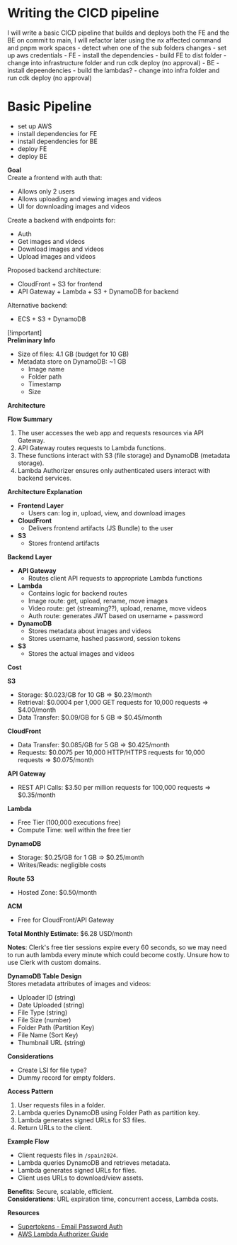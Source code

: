 
# Writing the CICD pipeline
I will write a basic CICD pipeline that builds and deploys both the FE and the BE on commit to main, I will refactor later using
the nx affected command and pnpm work spaces
    - detect when one of the sub folders changes
    - set up aws credentials
    - FE
        - install the dependencies
        - build FE to dist folder
        - change into infrastructure folder and run cdk deploy (no approval)
    - BE
        - install depeendencies
        - build the lambdas?
        - change into infra folder and run cdk deploy (no approval)

# Basic Pipeline
- set up AWS
- install dependencies for FE
- install dependencies for BE
- deploy FE
- deploy BE


 **Goal**  
 Create a frontend with auth that:  
 - Allows only 2 users  
 - Allows uploading and viewing images and videos  
 - UI for downloading images and videos  
 
 Create a backend with endpoints for:  
 - Auth  
 - Get images and videos  
 - Download images and videos  
 - Upload images and videos  
 
 Proposed backend architecture:  
 - CloudFront + S3 for frontend  
 - API Gateway + Lambda + S3 + DynamoDB for backend  
 
 Alternative backend:  
 - ECS + S3 + DynamoDB

 [!important]  
 **Preliminary Info**  
 - Size of files: 4.1 GB (budget for 10 GB)  
 - Metadata store on DynamoDB: ~1 GB  
   - Image name  
   - Folder path  
   - Timestamp  
   - Size

 **Architecture**  
 
 **Flow Summary**  
 1. The user accesses the web app and requests resources via API Gateway.  
 2. API Gateway routes requests to Lambda functions.  
 3. These functions interact with S3 (file storage) and DynamoDB (metadata storage).  
 4. Lambda Authorizer ensures only authenticated users interact with backend services.  
 
 **Architecture Explanation**  
 
 - **Frontend Layer**  
   - Users can: log in, upload, view, and download images  
 - **CloudFront**  
   - Delivers frontend artifacts (JS Bundle) to the user  
 - **S3**  
   - Stores frontend artifacts  
 
 **Backend Layer**  
 - **API Gateway**  
   - Routes client API requests to appropriate Lambda functions  
 - **Lambda**  
   - Contains logic for backend routes  
   - Image route: get, upload, rename, move images  
   - Video route: get (streaming??), upload, rename, move videos  
   - Auth route: generates JWT based on username + password  
 - **DynamoDB**  
   - Stores metadata about images and videos  
   - Stores username, hashed password, session tokens  
 - **S3**  
   - Stores the actual images and videos  
 
 **Cost**  
 
 **S3**  
 - Storage: $0.023/GB for 10 GB ⇒ $0.23/month  
 - Retrieval: $0.0004 per 1,000 GET requests for 10,000 requests ⇒ $4.00/month  
 - Data Transfer: $0.09/GB for 5 GB ⇒ $0.45/month  
 
 **CloudFront**  
 - Data Transfer: $0.085/GB for 5 GB ⇒ $0.425/month  
 - Requests: $0.0075 per 10,000 HTTP/HTTPS requests for 10,000 requests ⇒ $0.075/month  
 
 **API Gateway**  
 - REST API Calls: $3.50 per million requests for 100,000 requests ⇒ $0.35/month  
 
 **Lambda**  
 - Free Tier (100,000 executions free)  
 - Compute Time: well within the free tier  
 
 **DynamoDB**  
 - Storage: $0.25/GB for 1 GB ⇒ $0.25/month  
 - Writes/Reads: negligible costs  
 
 **Route 53**  
 - Hosted Zone: $0.50/month  
 
 **ACM**  
 - Free for CloudFront/API Gateway  
 
 **Total Monthly Estimate**: $6.28 USD/month  
 
 **Notes**: Clerk's free tier sessions expire every 60 seconds, so we may need to run auth lambda every minute which could become costly. Unsure how to use Clerk with custom domains.

 **DynamoDB Table Design**  
 Stores metadata attributes of images and videos:  
 - Uploader ID (string)  
 - Date Uploaded (string)  
 - File Type (string)  
 - File Size (number)  
 - Folder Path (Partition Key)  
 - File Name (Sort Key)  
 - Thumbnail URL (string)  
 
 **Considerations**  
 - Create LSI for file type?  
 - Dummy record for empty folders.  
 
 **Access Pattern**  
 1. User requests files in a folder.  
 2. Lambda queries DynamoDB using Folder Path as partition key.  
 3. Lambda generates signed URLs for S3 files.  
 4. Return URLs to the client.  
 
 **Example Flow**  
 - Client requests files in `/spain2024`.  
 - Lambda queries DynamoDB and retrieves metadata.  
 - Lambda generates signed URLs for files.  
 - Client uses URLs to download/view assets.  
 
 **Benefits**: Secure, scalable, efficient.  
 **Considerations**: URL expiration time, concurrent access, Lambda costs.

 **Resources**  
 - [Supertokens - Email Password Auth](https://supertokens.com/features/email-password-authentication)  
 - [AWS Lambda Authorizer Guide](https://docs.aws.amazon.com/apigateway/latest/developerguide/apigateway-use-lambda-authorizer.html)  

